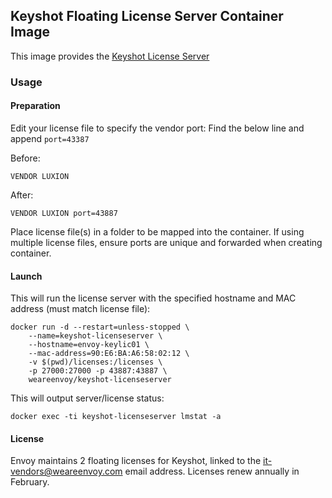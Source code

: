 Keyshot Floating License Server Container Image
-----------------------------------------------

This image provides the [Keyshot License Server](https://luxion.atlassian.net/wiki/spaces/K9M/pages/1062437463/License+Server+Installation+Linux)

### Usage
#### Preparation
Edit your license file to specify the vendor port:
Find the below line and append `port=43387`

Before:
```
VENDOR LUXION
```

After:
```
VENDOR LUXION port=43887
```


Place license file(s) in a folder to be mapped into the container. If using multiple license files, ensure ports are unique and forwarded when creating container.

#### Launch
This will run the license server with the specified hostname and MAC address (must match license file):
```
docker run -d --restart=unless-stopped \
    --name=keyshot-licenseserver \
    --hostname=envoy-keylic01 \
    --mac-address=90:E6:BA:A6:58:02:12 \
    -v $(pwd)/licenses:/licenses \
    -p 27000:27000 -p 43887:43887 \
    weareenvoy/keyshot-licenseserver
```

This will output server/license status:
```
docker exec -ti keyshot-licenseserver lmstat -a
```

#### License
Envoy maintains 2 floating licenses for Keyshot, linked to the it-vendors@weareenvoy.com email address. Licenses renew annually in February.

